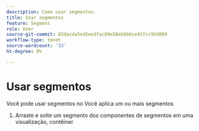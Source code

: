 ```yaml
---
description: Como usar segmentos.
title: Usar segmentos
feature: Segmens
role: User
source-git-commit: 82dacda5ed5ee3fac89e58eb8b6ced1fcc95d099
workflow-type: tm+mt
source-wordcount: '33'
ht-degree: 0%

---
```


# Usar segmentos

Você pode usar segmentos no
Você aplica um ou mais segmentos

1. Arraste e solte um segmento dos componentes de segmentos em uma visualização, contêiner